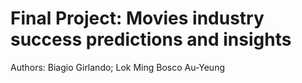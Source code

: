 # Final Project: Movies industry success predictions and insights

Authors: Biagio Girlando; Lok Ming Bosco Au-Yeung

